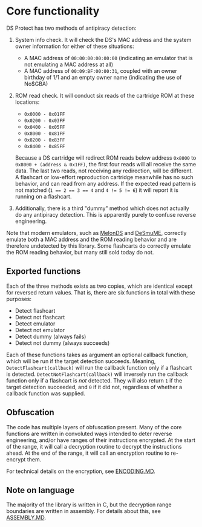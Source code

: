 # Core functionality

DS Protect has two methods of antipiracy detection:

1. System info check. It will check the DS's MAC address and the system owner information for either of these situations:
	- A MAC address of `00:00:00:00:00:00` (indicating an emulator that is not emulating a MAC address at all)
	- A MAC address of `00:09:BF:00:00:31`, coupled with an owner birthday of 1/1 and an empty owner name (indicating the use of No$GBA)

2. ROM read check. It will conduct six reads of the cartridge ROM at these locations:
	- `0x0000 - 0x01FF`
	- `0x0200 - 0x03FF`
	- `0x0400 - 0x05FF`
	- `0x8000 - 0x81FF`
	- `0x8200 - 0x83FF`
	- `0x8400 - 0x85FF`
	
	Because a DS cartridge will redirect ROM reads below address `0x8000` to `0x8000 + (address & 0x1FF)`, the first four reads will all receive the same data. The last two reads, not receiving any redirection, will be different. A flashcart or low-effort reproduction cartridge meanwhile has no such behavior, and can read from any address. If the expected read pattern is not matched (`1 == 2 == 3 == 4` and `4 != 5 != 6`) it will report it is running on a flashcart.

3. Additionally, there is a third "dummy" method which does not actually do any antipiracy detection. This is apparently purely to confuse reverse engineering.

Note that modern emulators, such as [MelonDS](https://github.com/melonDS-emu/melonDS) and [DeSmuME](https://github.com/TASEmulators/desmume), correctly emulate both a MAC address and the ROM reading behavior and are therefore undetected by this library. Some flashcarts do correctly emulate the ROM reading behavior, but many still sold today do not.

## Exported functions

Each of the three methods exists as two copies, which are identical except for reversed return values. That is, there are six functions in total with these purposes:

- Detect flashcart
- Detect not flashcart
- Detect emulator
- Detect not emulator
- Detect dummy (always fails)
- Detect not dummy (always succeeds)

Each of these functions takes as argument an optional callback function, which will be run if the target detection succeeds. Meaning, `DetectFlashcart(callback)` will run the callback function only if a flashcart is detected. `DetectNotFlashcart(callback)` will inversely run the callback function only if a flashcart is *not* detected. They will also return `1` if the target detection succeeded, and `0` if it did not, regardless of whether a callback function was supplied.

## Obfuscation

The code has multiple layers of obfuscation present. Many of the core functions are written in convoluted ways intended to deter reverse engineering, and/or have ranges of their instructions encrypted. At the start of the range, it will call a decryption routine to decrypt the instructions ahead. At the end of the range, it will call an encryption routine to re-encrypt them.

For technical details on the encryption, see [ENCODING.MD](./ENCODING.MD).

## Note on language

The majority of the library is written in C, but the decryption range boundaries are written in assembly. For details about this, see [ASSEMBLY.MD](./ASSEMBLY.MD).
